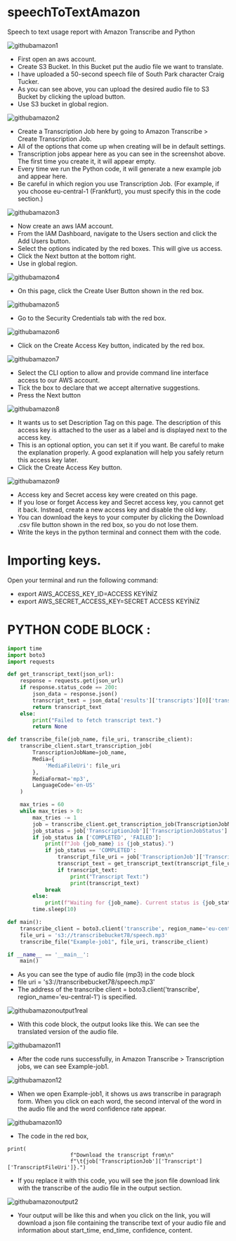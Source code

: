 # speechToTextAmazon
Speech to text usage report with Amazon Transcribe and Python

![githubamazon1](https://github.com/iremibis/SpeechToText/assets/112003747/1f572876-9864-4445-b028-33f37e795837)
* First open an aws account.
* Create S3 Bucket. In this Bucket put the audio file we want to translate.
* I have uploaded a 50-second speech file of South Park character Craig Tucker.
* As you can see above, you can upload the desired audio file to S3 Bucket by clicking the upload button.
* Use S3 bucket in global region.

![githubamazon2](https://github.com/iremibis/SpeechToText/assets/112003747/9520ef97-00ab-49de-bfb6-d4f49d3724fc)
* Create a Transcription Job here by going to Amazon Transcribe > Create Transcription Job.
* All of the options that come up when creating will be in default settings.
* Transcription jobs appear here as you can see in the screenshot above. The first time you create it, it will appear empty.
* Every time we run the Python code, it will generate a new example job and appear here.
* Be careful in which region you use Transcription Job. (For example, if you choose eu-central-1 (Frankfurt), you must specify this in the code section.)

![githubamazon3](https://github.com/iremibis/SpeechToText/assets/112003747/5a408b02-f2a2-4adc-b4a2-64820c2fb337)
* Now create an aws IAM account.
* From the IAM Dashboard, navigate to the Users section and click the Add Users button.
* Select the options indicated by the red boxes. This will give us access.
* Click the Next button at the bottom right.
* Use in global region.

![githubamazon4](https://github.com/iremibis/SpeechToText/assets/112003747/a35766b7-04d3-4dee-aa65-2629ca30b825)
* On this page, click the Create User Button shown in the red box.

![githubamazon5](https://github.com/iremibis/SpeechToText/assets/112003747/3b8490bb-8c36-493e-a295-7b367254ae7c)
* Go to the Security Credentials tab with the red box.

![githubamazon6](https://github.com/iremibis/SpeechToText/assets/112003747/cb82bbff-2a47-4418-9666-490e3e5c9823)
* Click on the Create Access Key button, indicated by the red box.

![githubamazon7](https://github.com/iremibis/SpeechToText/assets/112003747/198d497b-ed13-49a8-a36e-ae525f2faa22)
* Select the CLI option to allow and provide command line interface access to our AWS account.
* Tick the box to declare that we accept alternative suggestions.
* Press the Next button

![githubamazon8](https://github.com/iremibis/SpeechToText/assets/112003747/25853644-bfa7-4e36-8ca7-4dce19a92177)
* It wants us to set Description Tag on this page. The description of this access key is attached to the user as a label and is displayed next to the access key.
* This is an optional option, you can set it if you want. Be careful to make the explanation properly. A good explanation will help you safely return this access key later.
* Click the Create Access Key button.

![githubamazon9](https://github.com/iremibis/SpeechToText/assets/112003747/551d1d7e-e16b-4410-8594-81ee34e431ac)
* Access key and Secret access key were created on this page.
* If you lose or forget Access key and Secret access key, you cannot get it back. Instead, create a new access key and disable the old key.
* You can download the keys to your computer by clicking the Download .csv file button shown in the red box, so you do not lose them.
* Write the keys in the python terminal and connect them with the code.

# Importing keys.
Open your terminal and run the following command:
* export AWS_ACCESS_KEY_ID=ACCESS KEYİNİZ
* export AWS_SECRET_ACCESS_KEY=SECRET ACCESS KEYİNİZ

# PYTHON CODE BLOCK :

```python
import time
import boto3
import requests

def get_transcript_text(json_url):
    response = requests.get(json_url)
    if response.status_code == 200:
        json_data = response.json()
        transcript_text = json_data['results']['transcripts'][0]['transcript']
        return transcript_text
    else:
        print("Failed to fetch transcript text.")
        return None

def transcribe_file(job_name, file_uri, transcribe_client):
    transcribe_client.start_transcription_job(
        TranscriptionJobName=job_name,
        Media={
            'MediaFileUri': file_uri
        },
        MediaFormat='mp3',
        LanguageCode='en-US'
    )

    max_tries = 60
    while max_tries > 0:
        max_tries -= 1
        job = transcribe_client.get_transcription_job(TranscriptionJobName=job_name)
        job_status = job['TranscriptionJob']['TranscriptionJobStatus']
        if job_status in ['COMPLETED', 'FAILED']:
            print(f"Job {job_name} is {job_status}.")
            if job_status == 'COMPLETED':
                transcript_file_uri = job['TranscriptionJob']['Transcript']['TranscriptFileUri']
                transcript_text = get_transcript_text(transcript_file_uri)
                if transcript_text:
                    print("Transcript Text:")
                    print(transcript_text)
            break
        else:
            print(f"Waiting for {job_name}. Current status is {job_status}.")
        time.sleep(10)

def main():
    transcribe_client = boto3.client('transcribe', region_name='eu-central-1')
    file_uri = 's3://transcribebucket78/speech.mp3'
    transcribe_file("Example-job1", file_uri, transcribe_client)

if __name__ == '__main__':
    main()
```
* As you can see the type of audio file (mp3) in the code block
* file uri = 's3://transcribebucket78/speech.mp3'
* The address of the transcribe client = boto3.client('transcribe', region_name='eu-central-1') is specified.

![githubamazonoutput1real](https://github.com/iremibis/SpeechToText/assets/112003747/e7456139-252e-4b91-a94f-dd887163db0a)
* With this code block, the output looks like this. We can see the translated version of the audio file.

![githubamazon11](https://github.com/iremibis/SpeechToText/assets/112003747/d620d0bd-1e10-4467-93d9-bc4647949791)
* After the code runs successfully, in Amazon Transcribe > Transcription jobs, we can see Example-job1.

![githubamazon12](https://github.com/iremibis/SpeechToText/assets/112003747/2abaf348-132f-41be-8c2e-4cfb0247c7a8)
* When we open Example-job1, it shows us aws transcribe in paragraph form. When you click on each word, the second interval of the word in the audio file and the word confidence rate appear.

![githubamazon10](https://github.com/iremibis/SpeechToText/assets/112003747/41233e05-118f-4665-823b-16f843cc65bb)
* The code in the red box,

```
print(
                    f"Download the transcript from\n"
                    f"\t{job['TranscriptionJob']['Transcript']['TranscriptFileUri']}.")
```
* If you replace it with this code, you will see the json file download link with the transcribe of the audio file in the output section.

![githubamazonoutput2](https://github.com/iremibis/SpeechToText/assets/112003747/3f3330e3-0a3c-44fc-8c80-f8fec43df167)
* Your output will be like this and when you click on the link, you will download a json file containing the transcribe text of your audio file and information about start_time, end_time, confidence, content.
